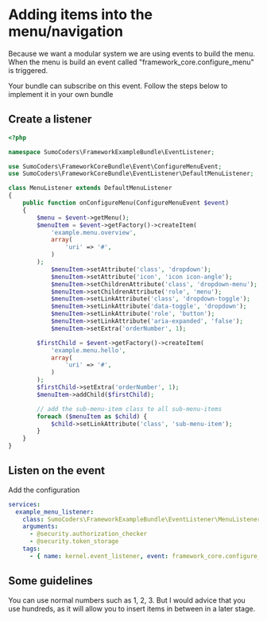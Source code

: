 # Adding items into the menu/navigation

Because we want a modular system we are using events to build the menu. When
the menu is build an event called "framework_core.configure_menu" is triggered.

Your bundle can subscribe on this event. Follow the steps below to implement it
in your own bundle

## Create a listener

```php
<?php

namespace SumoCoders\FrameworkExampleBundle\EventListener;

use SumoCoders\FrameworkCoreBundle\Event\ConfigureMenuEvent;
use SumoCoders\FrameworkCoreBundle\EventListener\DefaultMenuListener;

class MenuListener extends DefaultMenuListener
{
    public function onConfigureMenu(ConfigureMenuEvent $event)
    {
        $menu = $event->getMenu();
        $menuItem = $event->getFactory()->createItem(
            'example.menu.overview',
            array(
                'uri' => '#',
            )
        );
            $menuItem->setAttribute('class', 'dropdown');
            $menuItem->setAttribute('icon', 'icon icon-angle');
            $menuItem->setChildrenAttribute('class', 'dropdown-menu');
            $menuItem->setChildrenAttribute('role', 'menu');
            $menuItem->setLinkAttribute('class', 'dropdown-toggle');
            $menuItem->setLinkAttribute('data-toggle', 'dropdown');
            $menuItem->setLinkAttribute('role', 'button');
            $menuItem->setLinkAttribute('aria-expanded', 'false');
            $menuItem->setExtra('orderNumber', 1);

        $firstChild = $event->getFactory()->createItem(
            'example.menu.hello',
            array(
                'uri' => '#',
            )
        );
        $firstChild->setExtra('orderNumber', 1);
        $menuItem->addChild($firstChild);

        // add the sub-menu-item class to all sub-menu-items
        foreach ($menuItem as $child) {
            $child->setLinkAttribute('class', 'sub-menu-item');
        }
    }
}
```

## Listen on the event

Add the configuration

```yml
services:
  example_menu_listener:
    class: SumoCoders\FrameworkExampleBundle\EventListener\MenuListener
    arguments:
      - @security.authorization_checker
      - @security.token_storage
    tags:
      - { name: kernel.event_listener, event: framework_core.configure_menu, method: onConfigureMenu }
```

## Some guidelines

You can use normal numbers such as 1, 2, 3. But I would advice that you use
hundreds, as it will allow you to insert items in between in a later stage.
